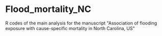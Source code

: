 # Flood_mortality_NC
R codes of the main analysis for the manuscript "Association of flooding exposure with cause-specific mortality in North Carolina, US"
